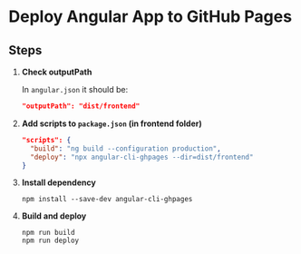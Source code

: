 
# Deploy Angular App to GitHub Pages

## Steps

1. **Check outputPath**

   In `angular.json` it should be:
   ```json
   "outputPath": "dist/frontend"
   ```

2. **Add scripts to `package.json` (in frontend folder)**
   ```json
   "scripts": {
     "build": "ng build --configuration production",
     "deploy": "npx angular-cli-ghpages --dir=dist/frontend"
   }
   ```

3. **Install dependency**
   ```
   npm install --save-dev angular-cli-ghpages
   ```

4. **Build and deploy**
   ```
   npm run build
   npm run deploy
   ```
